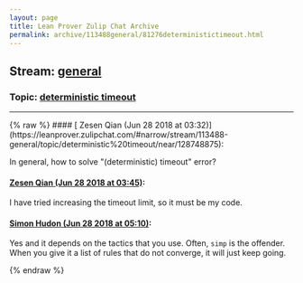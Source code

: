 ```yaml
---
layout: page
title: Lean Prover Zulip Chat Archive 
permalink: archive/113488general/81276deterministictimeout.html
---
```


## Stream: [general](https://leanprover-community.github.io/archive/113488general/index.html)
### Topic: [deterministic timeout](https://leanprover-community.github.io/archive/113488general/81276deterministictimeout.html)

---

<base href="https://leanprover.zulipchat.com">
{% raw %}
#### [ Zesen Qian (Jun 28 2018 at 03:32)](https://leanprover.zulipchat.com/#narrow/stream/113488-general/topic/deterministic%20timeout/near/128748875):
<p>In general, how to solve "(deterministic) timeout" error?</p>

#### [ Zesen Qian (Jun 28 2018 at 03:45)](https://leanprover.zulipchat.com/#narrow/stream/113488-general/topic/deterministic%20timeout/near/128749202):
<p>I have tried increasing the timeout limit, so it must be my code.</p>

#### [ Simon Hudon (Jun 28 2018 at 05:10)](https://leanprover.zulipchat.com/#narrow/stream/113488-general/topic/deterministic%20timeout/near/128751744):
<p>Yes and it depends on the tactics that you use. Often, <code>simp</code> is the offender. When you give it a list of rules that do not converge, it will just keep going.</p>


{% endraw %}
